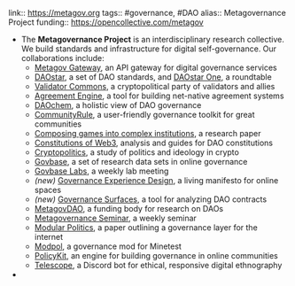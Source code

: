 ---
---

link:: https://metagov.org
tags:: #governance, #DAO
alias:: Metagovernance Project
funding:: https://opencollective.com/metagov

- The **Metagovernance Project** is an interdisciplinary research collective. We build standards and infrastructure for digital self-governance. Our collaborations include:
	- [Metagov Gateway](https://gateway.metagov.org/), an API gateway for digital governance services
	- [DAOstar](https://daostar.org/), a set of DAO standards, and [DAOstar One](https://daostar.one/), a roundtable
	- [Validator Commons](https://validatorcommons.org/), a cryptopolitical party of validators and allies
	- [Agreement Engine](https://arxiv.org/abs/2205.14290), a tool for building net-native agreement systems
	- [DAOchem](https://daogovdata.info/), a holistic view of DAO governance
	- [CommunityRule](https://communityrule.info/), a user-friendly governance toolkit for great communities
	- [Composing games into complex institutions](https://arxiv.org/abs/2108.05318), a research paper
	- [Constitutions of Web3](https://constitutions.metagov.org/), analysis and guides for DAO constitutions
	- [Cryptopolitics](https://medium.com/metagov/the-political-landscape-of-crypto-f440d521f411), a study of politics and ideology in crypto
	- [Govbase](https://govbase.metagov.org/), a set of research data sets in online governance
	- [Govbase Labs](https://metagov.org/govbase/), a weekly lab meeting
	- *(new)* [Governance Experience Design](https://www.crowdwrite.xyz/metagov/cl7e9sjvc000q09jx9kjhbocz/text), a living manifesto for online spaces
	- *(new)* [Governance Surfaces](https://github.com/notchia/dao-governance-surfaces), a tool for analyzing DAO contracts
	- [MetagovDAO](https://metagov.org/metagovdao-call-for-proposals-research-community/), a funding body for research on DAOs
	- [Metagovernance Seminar](https://metagov.org/seminar/), a weekly seminar
	- [Modular Politics](https://www.metagov.org/modpol), a paper outlining a governance layer for the internet
	- [Modpol](https://modpol.net/), a governance mod for Minetest
	- [PolicyKit](https://policykit.org/), an engine for building governance in online communities
	- [Telescope](https://papers.ssrn.com/sol3/papers.cfm?abstract_id=4078259), a Discord bot for ethical, responsive digital ethnography
-
